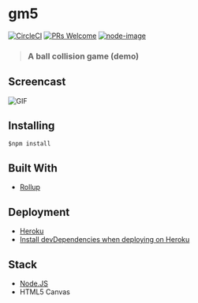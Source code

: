 # gm5

[![CircleCI](https://img.shields.io/circleci/project/github/RedSparr0w/node-csgo-parser.svg)](https://circleci.com/gh/Hackbit/nko2017-gm5/tree/master)
[![PRs Welcome](https://img.shields.io/badge/PRs-welcome-brightgreen.svg?style=flat-square)](http://makeapullrequest.com)
[![node-image](https://img.shields.io/badge/node.js-%3E=_6.0-green.svg?style=flat-square)](http://nodejs.org/download/)

> ### A ball collision game (demo)

## Screencast


![GIF](https://media.giphy.com/media/l2QE6s3ISw2RUSd4A/giphy.gif)

## Installing
```
$npm install
```

## Built With
- [Rollup](https://github.com/rollup/rollup)

## Deployment
- [Heroku](https://www.heroku.com/)
- [Install devDependencies when deploying on Heroku](https://github.com/tingwei628/HC/wiki)

## Stack
- [Node.JS](https://nodejs.org/en/)
- HTML5 Canvas

